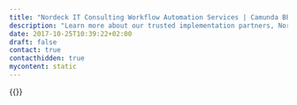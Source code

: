 ```yaml
---
title: "Nordeck IT Consulting Workflow Automation Services | Camunda BPM"
description: "Learn more about our trusted implementation partners, Nordeck IT Consulting. Camunda is the leader for workflow automation & business process management. Get your 30 day trial today. "
date: 2017-10-25T10:39:22+02:00
draft: false
contact: true
contacthidden: true
mycontent: static
---
```

{{<partner-single
company="Nordeck IT Consulting"
type="si"
website="http://www.nordeck.net/"
countrycode="DE"
city="Hamburg"
description=""
siregion="dach"
level="basic"
logo="//images.ctfassets.net/vpidbgnakfvf/22GbHkRcv6yE8UOsQwgYQI/fa69cb254c7febdf2b6024b018e7066a/nordeck.png">}}